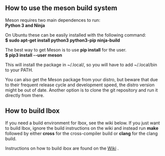 ## **How to use the meson build system**
Meson requires two main dependences to run: \
**Python 3 and Ninja** 

On Ubuntu these can be easily installed with the following command: \
**$ sudo apt-get install python3 python3-pip ninja-build**

The best way to get Meson is to use **pip install** for the user. \
**$ pip3 install --user meson**

This will install the package in ~/.local/, so you will have to add ~/.local/bin to your PATH.

You can also get the Meson package from your distro, but beware that due to their frequent release cycle and development speed, the distro version might be out of date. Another option is to clone the git repository and run it directly from there.

## **How to build Ibox**
If you need a build environment for Ibox, see the wiki below. If you just want to build Ibox, ignore the build instructions on the wiki and instead run **make** followed by either **cross** for the cross-compiler build or **clang** for the clang build.

Instructions on how to build ibox are found on the [Wiki](https://github.com/beyondsociety/ibox/wiki) .
